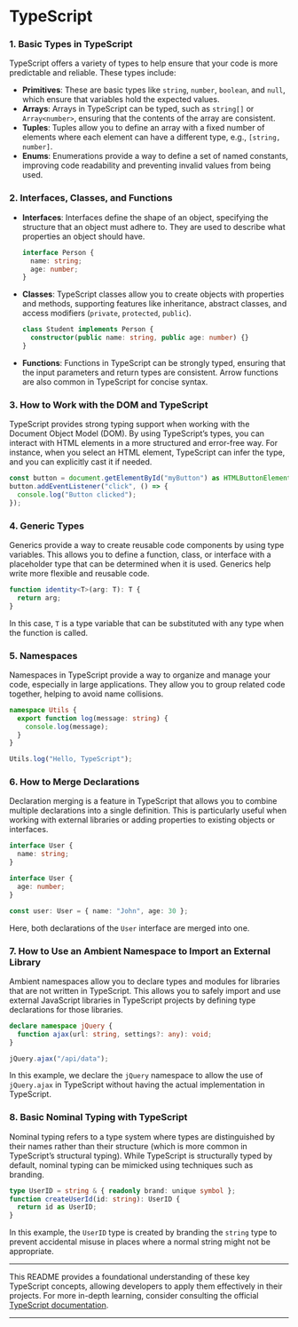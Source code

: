 # TypeScript

### 1. **Basic Types in TypeScript**
TypeScript offers a variety of types to help ensure that your code is more predictable and reliable. These types include:
- **Primitives**: These are basic types like `string`, `number`, `boolean`, and `null`, which ensure that variables hold the expected values.
- **Arrays**: Arrays in TypeScript can be typed, such as `string[]` or `Array<number>`, ensuring that the contents of the array are consistent.
- **Tuples**: Tuples allow you to define an array with a fixed number of elements where each element can have a different type, e.g., `[string, number]`.
- **Enums**: Enumerations provide a way to define a set of named constants, improving code readability and preventing invalid values from being used.

### 2. **Interfaces, Classes, and Functions**
- **Interfaces**: Interfaces define the shape of an object, specifying the structure that an object must adhere to. They are used to describe what properties an object should have.
  ```ts
  interface Person {
    name: string;
    age: number;
  }
  ```
- **Classes**: TypeScript classes allow you to create objects with properties and methods, supporting features like inheritance, abstract classes, and access modifiers (`private`, `protected`, `public`).
  ```ts
  class Student implements Person {
    constructor(public name: string, public age: number) {}
  }
  ```
- **Functions**: Functions in TypeScript can be strongly typed, ensuring that the input parameters and return types are consistent. Arrow functions are also common in TypeScript for concise syntax.

### 3. **How to Work with the DOM and TypeScript**
TypeScript provides strong typing support when working with the Document Object Model (DOM). By using TypeScript’s types, you can interact with HTML elements in a more structured and error-free way. For instance, when you select an HTML element, TypeScript can infer the type, and you can explicitly cast it if needed.
  ```ts
  const button = document.getElementById("myButton") as HTMLButtonElement;
  button.addEventListener("click", () => {
    console.log("Button clicked");
  });
  ```

### 4. **Generic Types**
Generics provide a way to create reusable code components by using type variables. This allows you to define a function, class, or interface with a placeholder type that can be determined when it is used. Generics help write more flexible and reusable code.
  ```ts
  function identity<T>(arg: T): T {
    return arg;
  }
  ```
In this case, `T` is a type variable that can be substituted with any type when the function is called.

### 5. **Namespaces**
Namespaces in TypeScript provide a way to organize and manage your code, especially in large applications. They allow you to group related code together, helping to avoid name collisions.
  ```ts
  namespace Utils {
    export function log(message: string) {
      console.log(message);
    }
  }

  Utils.log("Hello, TypeScript");
  ```

### 6. **How to Merge Declarations**
Declaration merging is a feature in TypeScript that allows you to combine multiple declarations into a single definition. This is particularly useful when working with external libraries or adding properties to existing objects or interfaces.
  ```ts
  interface User {
    name: string;
  }

  interface User {
    age: number;
  }

  const user: User = { name: "John", age: 30 };
  ```
Here, both declarations of the `User` interface are merged into one.

### 7. **How to Use an Ambient Namespace to Import an External Library**
Ambient namespaces allow you to declare types and modules for libraries that are not written in TypeScript. This allows you to safely import and use external JavaScript libraries in TypeScript projects by defining type declarations for those libraries.
  ```ts
  declare namespace jQuery {
    function ajax(url: string, settings?: any): void;
  }

  jQuery.ajax("/api/data");
  ```
In this example, we declare the `jQuery` namespace to allow the use of `jQuery.ajax` in TypeScript without having the actual implementation in TypeScript.

### 8. **Basic Nominal Typing with TypeScript**
Nominal typing refers to a type system where types are distinguished by their names rather than their structure (which is more common in TypeScript’s structural typing). While TypeScript is structurally typed by default, nominal typing can be mimicked using techniques such as branding.
  ```ts
  type UserID = string & { readonly brand: unique symbol };
  function createUserId(id: string): UserID {
    return id as UserID;
  }
  ```
In this example, the `UserID` type is created by branding the `string` type to prevent accidental misuse in places where a normal string might not be appropriate.

---

This README provides a foundational understanding of these key TypeScript concepts, allowing developers to apply them effectively in their projects. For more in-depth learning, consider consulting the official [TypeScript documentation](https://www.typescriptlang.org/docs/).

---
